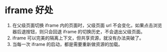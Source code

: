 # iframe 好处

1. 在父级页面切换 iframe 内的页面时，父级页面 url 不会变化，如果点击浏览器后退按钮，则只会回退 iframe 的切换历史，不会退出父级页面。
2. iframe 可以完美的隔离上下文，但共享资源，就没有办法突破了。
3. 当每一次 iframe 的启动，都是需要重新做资源的加载。
